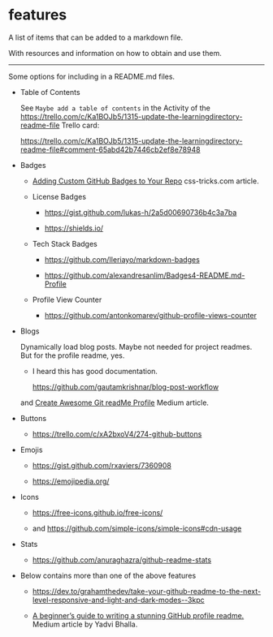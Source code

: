 # features

A list of items that can be added to a markdown file.

With resources and information on how to obtain and use them.

---

Some options for including in a README\.md files.

- Table of Contents

  See `Maybe add a table of contents` in the Activity of the https://trello.com/c/Ka1BOJb5/1315-update-the-learningdirectory-readme-file Trello card:

  https://trello.com/c/Ka1BOJb5/1315-update-the-learningdirectory-readme-file#comment-65abd42b7446cb2ef8e78948

- Badges

  - [Adding Custom GitHub Badges to Your Repo](https://css-tricks.com/adding-custom-github-badges-to-your-repo/) css-tricks.com article.

  - License Badges

    - https://gist.github.com/lukas-h/2a5d00690736b4c3a7ba

    - https://shields.io/

  - Tech Stack Badges

    - https://github.com/Ileriayo/markdown-badges

    - https://github.com/alexandresanlim/Badges4-README.md-Profile

  - Profile View Counter

    - https://github.com/antonkomarev/github-profile-views-counter

- Blogs

  Dynamically load blog posts. Maybe not needed for project readmes. But for the profile readme, yes.

  - I heard this has good documentation.

    https://github.com/gautamkrishnar/blog-post-workflow

  and [Create Awesome Git readMe Profile](https://medium.com/swlh/create-awesome-git-readme-profile-84efa0bcda3b) Medium article.

- Buttons

  - https://trello.com/c/xA2bxoV4/274-github-buttons

- Emojis

  - https://gist.github.com/rxaviers/7360908

  - https://emojipedia.org/

- Icons

  - https://free-icons.github.io/free-icons/

  - and
    https://github.com/simple-icons/simple-icons#cdn-usage

- Stats

  - https://github.com/anuraghazra/github-readme-stats

- Below contains more than one of the above features

  - https://dev.to/grahamthedev/take-your-github-readme-to-the-next-level-responsive-and-light-and-dark-modes--3kpc

  - [A beginner’s guide to writing a stunning GitHub profile readme.](https://medium.com/theleanprogrammer/a-beginner-guide-to-writing-a-stunning-github-profile-readme-6ee0e211f5a8) Medium article by Yadvi Bhalla.
